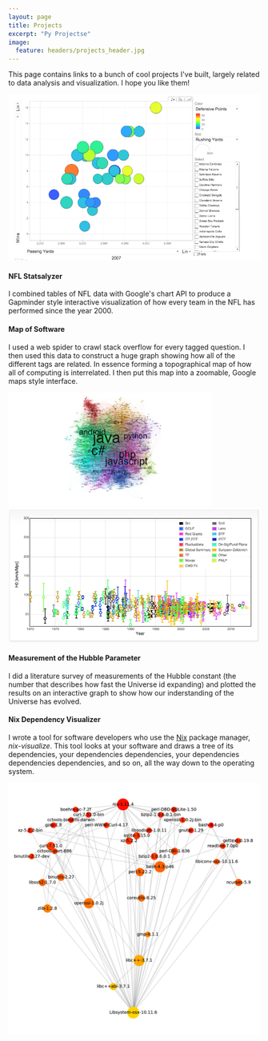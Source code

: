 ```yaml
---
layout: page
title: Projects
excerpt: "Py Projectse"
image:
  feature: headers/projects_header.jpg
---
```


This page contains links to a bunch of cool projects I've built, largely related to data analysis and visualization.  I hope you like them!

<div class="row">
  <div class="col-md-4">
    <a href="interactive-nfl-stats"><img src="images/statsalyzer.png"></a>
  </div>
  <div class="col-md-8">
    <h4>NFL Statsalyzer</h4>
    <p>I combined tables of NFL data with Google's chart API to produce a Gapminder style interactive visualization of how every team in the NFL has performed since the year 2000.</p>
  </div>
</div>

<div class="row">
  <div class="col-md-8">
    <h4>Map of Software</h4>
    <p>I used a web spider to crawl stack overflow for every tagged question. I then used this data to construct a huge graph showing how all of the different tags are related. In essence forming a topographical map of how all of computing is interrelated. I then put this map into a zoomable, Google maps style interface.</p>
  </div>
  <div class="col-md-4">
    <a href="mapping-programming-languages"><img src="images/mapofsoftware.png"></a>
  </div>
</div>

<div class="row">
  <div class="col-md-4">
    <a href="hubble/"><img src="images/hubble.png"></a>
  </div>
  <div class="col-md-8">
    <h4>Measurement of the Hubble Parameter</h4>
    <p>I did a literature survey of measurements of the Hubble constant (the number that describes how fast the Universe id expanding) and plotted the results on an interactive graph to show how our inderstanding of the Universe has evolved.</p>
  </div>
</div>

<div class="row">
  <div class="col-md-8">
    <h4>Nix Dependency Visualizer</h4>
    <p>I wrote a tool for software developers who use the <a href="https://nixos.org/nix">Nix</a> package manager, <i>nix-visualize</i>.  This tool looks at your software and draws a tree of its dependencies, your dependencies dependencies, your dependencies dependencies dependencies, and so on, all the way down to the operating system.</p>
  </div>
  <div class="col-md-4">
    <a href="https://github.com/craigmbooth/nix-dependency-visualizer"><img src="images/nv.png"></a>
  </div>
</div>

<!--
<div class="row">
  <div class="col-md-4">
    <a href="hubble/"><img src="images/hubble.png"></a>
  </div>
  <div class="col-md-8">
    <h4>The Height and Weight of Every NFL Player, Visualized</h4>
    <p>I used a web spider to crawl stack overflow for every tagged question. I then used this data to construct a huge graph showing how all of the different tags are related. In essence forming a topographical map of how all of computing is interrelated. I then put this map into a zoomable, Google maps style interface.</p>
  </div>
</div>

<div class="row">
  <div class="col-md-8">
    <h4>Household Infrared Photography</h4>
    <p>I used a web spider to crawl stack overflow for every tagged question. I then used this data to construct a huge graph showing how all of the different tags are related. In essence forming a topographical map of how all of computing is interrelated. I then put this map into a zoomable, Google maps style interface.</p>
  </div>
  <div class="col-md-4">
    <a href="hubble/"><img src="images/hubble.png"></a>
  </div>
</div>
-->
